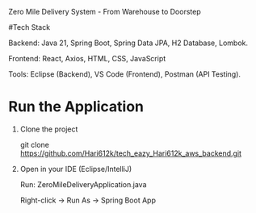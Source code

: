 Zero Mile Delivery System - From Warehouse to Doorstep

#Tech Stack 

  Backend: Java 21, Spring Boot, Spring Data JPA, H2 Database, Lombok.
  
  Frontend: React, Axios, HTML, CSS, JavaScript
  
  Tools: Eclipse (Backend), VS Code (Frontend), Postman (API Testing).


# Run the Application

  1. Clone the project
     
      git clone https://github.com/Hari612k/tech_eazy_Hari612k_aws_backend.git

  2. Open in your IDE (Eclipse/IntelliJ)

      Run: ZeroMileDeliveryApplication.java

      Right-click → Run As → Spring Boot App

